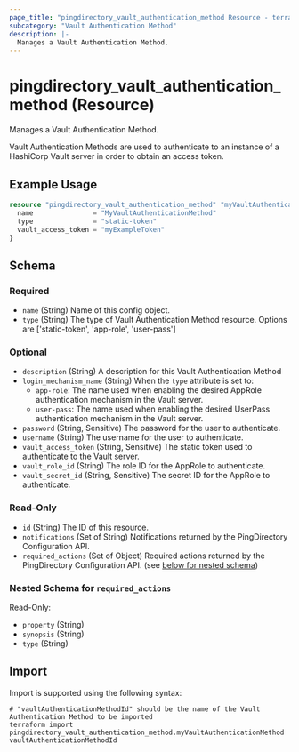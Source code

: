```yaml
---
page_title: "pingdirectory_vault_authentication_method Resource - terraform-provider-pingdirectory"
subcategory: "Vault Authentication Method"
description: |-
  Manages a Vault Authentication Method.
---
```


# pingdirectory_vault_authentication_method (Resource)

Manages a Vault Authentication Method.

Vault Authentication Methods are used to authenticate to an instance of a HashiCorp Vault server in order to obtain an access token.

## Example Usage

```terraform
resource "pingdirectory_vault_authentication_method" "myVaultAuthenticationMethod" {
  name               = "MyVaultAuthenticationMethod"
  type               = "static-token"
  vault_access_token = "myExampleToken"
}
```

<!-- schema generated by tfplugindocs -->
## Schema

### Required

- `name` (String) Name of this config object.
- `type` (String) The type of Vault Authentication Method resource. Options are ['static-token', 'app-role', 'user-pass']

### Optional

- `description` (String) A description for this Vault Authentication Method
- `login_mechanism_name` (String) When the `type` attribute is set to:
  - `app-role`: The name used when enabling the desired AppRole authentication mechanism in the Vault server.
  - `user-pass`: The name used when enabling the desired UserPass authentication mechanism in the Vault server.
- `password` (String, Sensitive) The password for the user to authenticate.
- `username` (String) The username for the user to authenticate.
- `vault_access_token` (String, Sensitive) The static token used to authenticate to the Vault server.
- `vault_role_id` (String) The role ID for the AppRole to authenticate.
- `vault_secret_id` (String, Sensitive) The secret ID for the AppRole to authenticate.

### Read-Only

- `id` (String) The ID of this resource.
- `notifications` (Set of String) Notifications returned by the PingDirectory Configuration API.
- `required_actions` (Set of Object) Required actions returned by the PingDirectory Configuration API. (see [below for nested schema](#nestedatt--required_actions))

<a id="nestedatt--required_actions"></a>
### Nested Schema for `required_actions`

Read-Only:

- `property` (String)
- `synopsis` (String)
- `type` (String)

## Import

Import is supported using the following syntax:

```shell
# "vaultAuthenticationMethodId" should be the name of the Vault Authentication Method to be imported
terraform import pingdirectory_vault_authentication_method.myVaultAuthenticationMethod vaultAuthenticationMethodId
```

